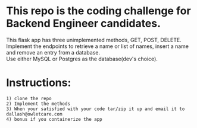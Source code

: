# This repo is the coding challenge for Backend Engineer candidates.  
This flask app has three unimplemented methods, GET, POST, DELETE.  
Implement the endpoints to retrieve a name or list of names, insert a name and remove an entry from a 
database.  
Use either MySQL or Postgres as the database(dev's choice).        

# Instructions:
    1) clone the repo
    2) Implement the methods
    3) When your satisfied with your code tar/zip it up and email it to dallash@owletcare.com
    4) bonus if you containerize the app
 

